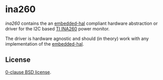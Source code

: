 ina260
======

_ina260_ contains the an [embedded-hal][] compliant hardware abstraction or
driver for the I2C based [TI INA260][] power monitor.

The driver is hardware agnostic and should (in theory) work with any
implementation of the [embedded-hal][].

[embedded-hal]: https://github.com/japaric/embedded-hal.git
[TI INA260]: http://www.ti.com/lit/ds/symlink/ina260.pdf

License
-------

[0-clause BSD license](LICENSE-0BSD.txt).
